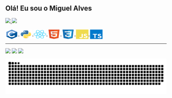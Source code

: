 ## Olá! Eu sou o Miguel Alves 

<div>
    <a href="https://github.com/Miguel-acb9">
    <img height="160em" src="https://github-readme-stats.vercel.app/api?username=Miguel-acb9&show_icons=true&theme=light&include_all_commits=true&count_private=true"/>
    <img height="160em" src="https://github-readme-stats.vercel.app/api/top-langs/?username=Miguel-acb9&layout=compact&langs_count=7&theme=light"/>
</div>


<div style="display: inline_block"><br>
    <img align="center" alt="Miguel-Python" height="30" width="40" src="https://raw.githubusercontent.com/devicons/devicon/master/icons/c/c-original.svg">
    <img align="center" alt="Miguel-Python" height="30" width="40" src="https://raw.githubusercontent.com/devicons/devicon/master/icons/python/python-original.svg">
    <img align="center" alt="Miguel-React" height="30" width="40" src="https://raw.githubusercontent.com/devicons/devicon/master/icons/react/react-original.svg">
    <img align="center" alt="Miguel-HTML" height="30" width="40" src="https://raw.githubusercontent.com/devicons/devicon/master/icons/html5/html5-original.svg">
    <img align="center" alt="Miguel-CSS" height="30" width="40" src="https://raw.githubusercontent.com/devicons/devicon/master/icons/css3/css3-original.svg">
    <img align="center" alt="Miguel-Js" height="30" width="40" src="https://raw.githubusercontent.com/devicons/devicon/master/icons/javascript/javascript-plain.svg">
    <img align="center" alt="Miguel-Ts" height="30" width="40" src="https://raw.githubusercontent.com/devicons/devicon/master/icons/typescript/typescript-plain.svg">
</div>
  
___
<div>
    <a href="https://www.linkedin.com/in/miguel-acb9" target="_blank"><img src="https://img.shields.io/badge/-LinkedIn-%230077B5?style=for-the-badge&logo=linkedin&logoColor=white" target="_blank"></a>
    <a href="mailto:miguelalves1258@gmail.com"><img src="https://img.shields.io/badge/-Gmail-%23333?style=for-the-badge&logo=gmail&logoColor=white" target="_blank"></a> 
    <a href="https://instagram.com/miguel_acb9" target="_blank"><img src="https://img.shields.io/badge/-Instagram-%23E4405F?style=for-the-badge&logo=instagram&logoColor=white" target="_blank"></a>
 
![Snake animation](https://github.com/Miguel-acb9/Miguel-acb9/blob/output/github-contribution-grid-snake.svg)
 
</div>